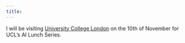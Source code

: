 ```yaml
---
title:
---
```

I will be visiting [University College London](https://www.ucl.ac.uk/) on the 10th of November for UCL’s AI Lunch Series.
